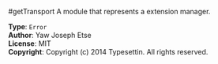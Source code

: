 <a name="module_getTransport"></a>
#getTransport
A module that represents a extension manager.

**Type**: `Error`  
**Author**: Yaw Joseph Etse  
**License**: MIT  
**Copyright**: Copyright (c) 2014 Typesettin. All rights reserved.  
